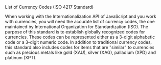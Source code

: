 List of Currency Codes (ISO 4217 Standard)


When working with the Internationalization API of JavaScript and you work with currencies, you will need the accurate list of currency codes, the one maintained by International Organization for Standardization (ISO). The purpose of this standard is to establish globally recognized codes for currencies. These codes can be represented either as a 3-digit alphabetic code or a 3-digit numeric code. In addition to traditional currency codes, this standard also includes codes for items that are "similar" to currencies such as precious metals like gold (XAU), silver (XAG), palladium (XPD) and platinum (XPT).
